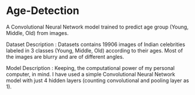 # Age-Detection
A Convolutional Neural Network model trained to predict age group (Young, Middle, Old) from images.

Dataset Description :
Datasets contains 19906 images of Indian celebrities labeled in 3 classes (Young, Middle, Old) according to their ages. Most of the images are blurry and are of different angles.

Model Description :
Keeping, the computational power of my personal computer, in mind. I have used a simple Convolutional Neural Network model with just 4 hidden layers (counting convolutional and pooling layer as 1).
